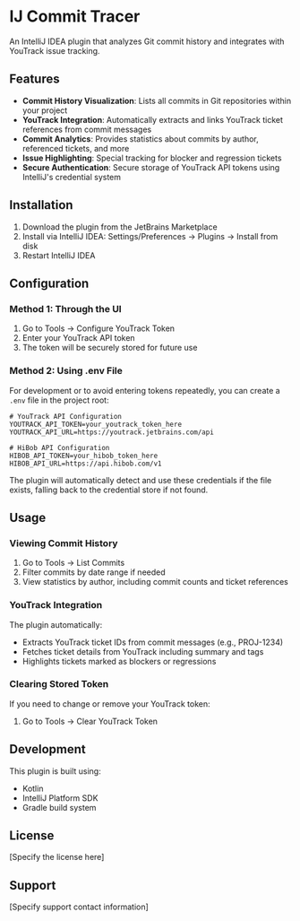 # IJ Commit Tracer

An IntelliJ IDEA plugin that analyzes Git commit history and integrates with YouTrack issue tracking.

## Features

- **Commit History Visualization**: Lists all commits in Git repositories within your project
- **YouTrack Integration**: Automatically extracts and links YouTrack ticket references from commit messages
- **Commit Analytics**: Provides statistics about commits by author, referenced tickets, and more
- **Issue Highlighting**: Special tracking for blocker and regression tickets
- **Secure Authentication**: Secure storage of YouTrack API tokens using IntelliJ's credential system

## Installation

1. Download the plugin from the JetBrains Marketplace
2. Install via IntelliJ IDEA: Settings/Preferences → Plugins → Install from disk
3. Restart IntelliJ IDEA

## Configuration

### Method 1: Through the UI
1. Go to Tools → Configure YouTrack Token
2. Enter your YouTrack API token
3. The token will be securely stored for future use

### Method 2: Using .env File
For development or to avoid entering tokens repeatedly, you can create a `.env` file in the project root:

```
# YouTrack API Configuration
YOUTRACK_API_TOKEN=your_youtrack_token_here
YOUTRACK_API_URL=https://youtrack.jetbrains.com/api

# HiBob API Configuration
HIBOB_API_TOKEN=your_hibob_token_here
HIBOB_API_URL=https://api.hibob.com/v1
```

The plugin will automatically detect and use these credentials if the file exists, falling back to the credential store if not found.

## Usage

### Viewing Commit History

1. Go to Tools → List Commits
2. Filter commits by date range if needed
3. View statistics by author, including commit counts and ticket references

### YouTrack Integration

The plugin automatically:
- Extracts YouTrack ticket IDs from commit messages (e.g., PROJ-1234)
- Fetches ticket details from YouTrack including summary and tags
- Highlights tickets marked as blockers or regressions

### Clearing Stored Token

If you need to change or remove your YouTrack token:
1. Go to Tools → Clear YouTrack Token

## Development

This plugin is built using:
- Kotlin
- IntelliJ Platform SDK
- Gradle build system

## License

[Specify the license here]

## Support

[Specify support contact information]